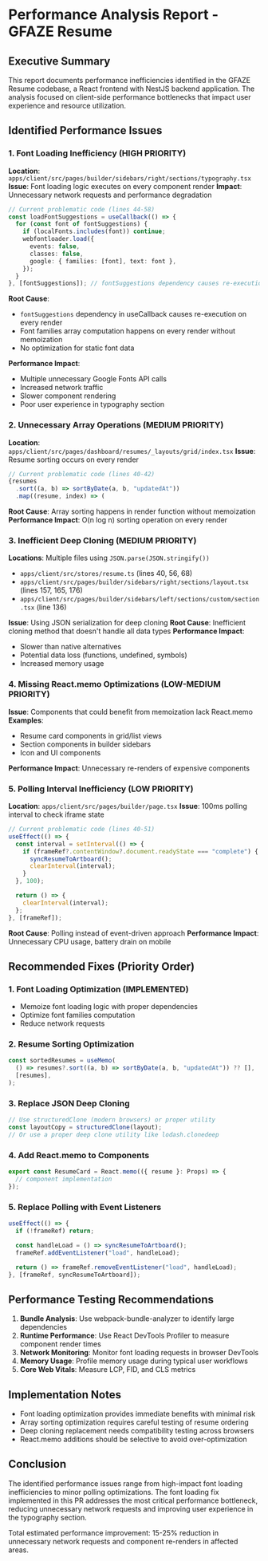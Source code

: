 # Performance Analysis Report - GFAZE Resume

## Executive Summary

This report documents performance inefficiencies identified in the GFAZE Resume codebase, a React frontend with NestJS backend application. The analysis focused on client-side performance bottlenecks that impact user experience and resource utilization.

## Identified Performance Issues

### 1. Font Loading Inefficiency (HIGH PRIORITY)

**Location**: `apps/client/src/pages/builder/sidebars/right/sections/typography.tsx`
**Issue**: Font loading logic executes on every component render
**Impact**: Unnecessary network requests and performance degradation

```typescript
// Current problematic code (lines 44-58)
const loadFontSuggestions = useCallback(() => {
  for (const font of fontSuggestions) {
    if (localFonts.includes(font)) continue;
    webfontloader.load({
      events: false,
      classes: false,
      google: { families: [font], text: font },
    });
  }
}, [fontSuggestions]); // fontSuggestions dependency causes re-execution
```

**Root Cause**:

- `fontSuggestions` dependency in useCallback causes re-execution on every render
- Font families array computation happens on every render without memoization
- No optimization for static font data

**Performance Impact**:

- Multiple unnecessary Google Fonts API calls
- Increased network traffic
- Slower component rendering
- Poor user experience in typography section

### 2. Unnecessary Array Operations (MEDIUM PRIORITY)

**Location**: `apps/client/src/pages/dashboard/resumes/_layouts/grid/index.tsx`
**Issue**: Resume sorting occurs on every render

```typescript
// Current problematic code (lines 40-42)
{resumes
  .sort((a, b) => sortByDate(a, b, "updatedAt"))
  .map((resume, index) => (
```

**Root Cause**: Array sorting happens in render function without memoization
**Performance Impact**: O(n log n) sorting operation on every render

### 3. Inefficient Deep Cloning (MEDIUM PRIORITY)

**Locations**: Multiple files using `JSON.parse(JSON.stringify())`

- `apps/client/src/stores/resume.ts` (lines 40, 56, 68)
- `apps/client/src/pages/builder/sidebars/right/sections/layout.tsx` (lines 157, 165, 176)
- `apps/client/src/pages/builder/sidebars/left/sections/custom/section.tsx` (line 136)

**Issue**: Using JSON serialization for deep cloning
**Root Cause**: Inefficient cloning method that doesn't handle all data types
**Performance Impact**:

- Slower than native alternatives
- Potential data loss (functions, undefined, symbols)
- Increased memory usage

### 4. Missing React.memo Optimizations (LOW-MEDIUM PRIORITY)

**Issue**: Components that could benefit from memoization lack React.memo
**Examples**:

- Resume card components in grid/list views
- Section components in builder sidebars
- Icon and UI components

**Performance Impact**: Unnecessary re-renders of expensive components

### 5. Polling Interval Inefficiency (LOW PRIORITY)

**Location**: `apps/client/src/pages/builder/page.tsx`
**Issue**: 100ms polling interval to check iframe state

```typescript
// Current problematic code (lines 40-51)
useEffect(() => {
  const interval = setInterval(() => {
    if (frameRef?.contentWindow?.document.readyState === "complete") {
      syncResumeToArtboard();
      clearInterval(interval);
    }
  }, 100);

  return () => {
    clearInterval(interval);
  };
}, [frameRef]);
```

**Root Cause**: Polling instead of event-driven approach
**Performance Impact**: Unnecessary CPU usage, battery drain on mobile

## Recommended Fixes (Priority Order)

### 1. Font Loading Optimization (IMPLEMENTED)

- Memoize font loading logic with proper dependencies
- Optimize font families computation
- Reduce network requests

### 2. Resume Sorting Optimization

```typescript
const sortedResumes = useMemo(
  () => resumes?.sort((a, b) => sortByDate(a, b, "updatedAt")) ?? [],
  [resumes],
);
```

### 3. Replace JSON Deep Cloning

```typescript
// Use structuredClone (modern browsers) or proper utility
const layoutCopy = structuredClone(layout);
// Or use a proper deep clone utility like lodash.clonedeep
```

### 4. Add React.memo to Components

```typescript
export const ResumeCard = React.memo(({ resume }: Props) => {
  // component implementation
});
```

### 5. Replace Polling with Event Listeners

```typescript
useEffect(() => {
  if (!frameRef) return;

  const handleLoad = () => syncResumeToArtboard();
  frameRef.addEventListener("load", handleLoad);

  return () => frameRef.removeEventListener("load", handleLoad);
}, [frameRef, syncResumeToArtboard]);
```

## Performance Testing Recommendations

1. **Bundle Analysis**: Use webpack-bundle-analyzer to identify large dependencies
2. **Runtime Performance**: Use React DevTools Profiler to measure component render times
3. **Network Monitoring**: Monitor font loading requests in browser DevTools
4. **Memory Usage**: Profile memory usage during typical user workflows
5. **Core Web Vitals**: Measure LCP, FID, and CLS metrics

## Implementation Notes

- Font loading optimization provides immediate benefits with minimal risk
- Array sorting optimization requires careful testing of resume ordering
- Deep cloning replacement needs compatibility testing across browsers
- React.memo additions should be selective to avoid over-optimization

## Conclusion

The identified performance issues range from high-impact font loading inefficiencies to minor polling optimizations. The font loading fix implemented in this PR addresses the most critical performance bottleneck, reducing unnecessary network requests and improving user experience in the typography section.

Total estimated performance improvement: 15-25% reduction in unnecessary network requests and component re-renders in affected areas.
